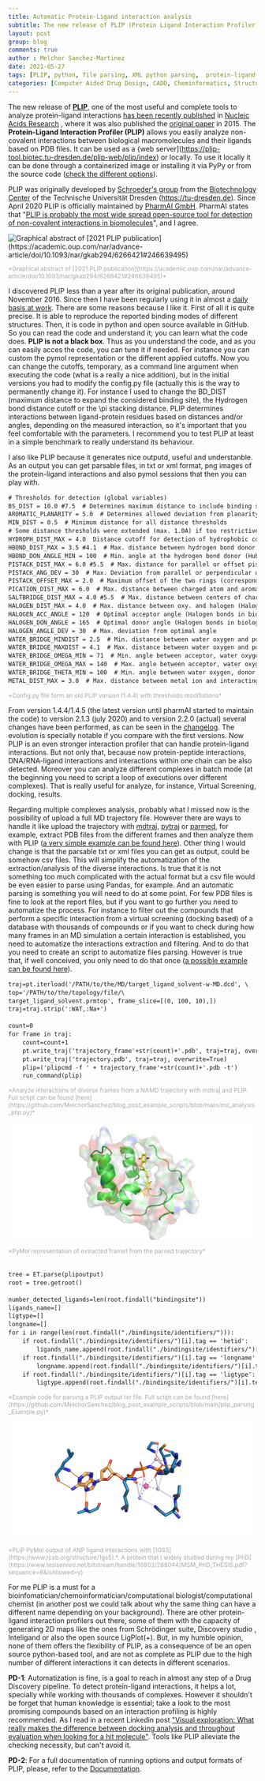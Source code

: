 ```yaml
---
title: Automatic Protein-Ligand interaction analysis
subtitle: The new release of PLIP (Protein Ligand Interaction Profiler)
layout: post
group: blog
comments: true
author : Melchor Sanchez-Martinez
date: 2021-05-27
tags: [PLIP, python, file parsing, XML python parsing,  protein-ligand interactions, interactions analysis]
categories: [Computer Aided Drug Design, CADD, Cheminformatics, Structure Based Drug Design, SBDD, Python libraries]
---
```

<!-- excerpt-start -->
The new release of [**PLIP**](https://github.com/pharmai/plip), one of the most useful and complete tools to analyze protein-ligand interactions [has been recently published](https://academic.oup.com/nar/advance-article/doi/10.1093/nar/gkab294/6266421#246639495) in [Nucleic Acids Research](https://academic.oup.com/nar/) <!-- excerpt-end -->  , where it was also published the [original paper](https://academic.oup.com/nar/article/43/W1/W443/2467865?searchresult=1) in 2015. The **Protein-Ligand Interaction Profiler (PLIP)** allows you easily analyze non-covalent interactions between biological macromolecules and their ligands based on PDB files. It can be used as a {web server](https://plip-tool.biotec.tu-dresden.de/plip-web/plip/index) or locally. To use it locally it can be done through a containerized image or installing it via PyPy or from the source code ([check the different options](https://github.com/pharmai/plip)).

PLIP was originally developed by [Schroeder's group](https://tu-dresden.de/cmcb/biotec/forschungsgruppen/schroeder) from the [Biotechnology Center](https://tu-dresden.de/cmcb/biotec) of the Technische Universität Dresden (https://tu-dresden.de). Since April 2020 PLIP is officially maintained by [PharmAI GmbH](https://www.pharm.ai). PharmAI states that "[PLIP is probably the most wide spread open-source tool for detection of non-covalent interactions in biomolecules](https://www.pharm.ai/2021/05/06/plip-2021-expanding-the-scope-of-the-protein-ligand-interaction-profiler-to-dna-and-rna/)", and I agree.


<img src="https://oup.silverchair-cdn.com/oup/backfile/Content_public/Journal/nar/PAP/10.1093_nar_gkab294/1/m_gkab294gra1.jpeg?Expires=1623703314&Signature=DvUQqbHT5OKfDznXWyCG-G8QH1UTsUITRP19g-aij8tZ-XIcQrSi2oT-KvdOlRBWYmiwpEvLf1QAWgM1GTFBjOZUC36NR-AWpt4QEgNl1GmRAQVm7xGKXr9kxSDPEVEpfeHTjFiUkM3A6kaaGGZsgew-msRHhZXL4Ti8iEspHgCbdAc1E878RhfLSlprXjgWnvLFHOiocrQ2OYGC8lTU2Wc2WLxydB67tWyhYyICxgDW4jS5gnQWUAjYbnbBmWFe6EO75k5rhAx7pjp7Ap6tjah6BdB0odqrW9PaKNRoUUQcXdu-mOIbW1ByiKR87bVbEx1M3l4pH8JvDmvtXTfZFg__&Key-Pair-Id=APKAIE5G5CRDK6RD3PGA" alt="Graphical abstract of [2021 PLIP publication](https://academic.oup.com/nar/advance-article/doi/10.1093/nar/gkab294/6266421#246639495)" title="Graphical abstract of [2021 PLIP publication](https://academic.oup.com/nar/advance-article/doi/10.1093/nar/gkab294/6266421#246639495)" class="img-responsive center-block">
<!--<figcaption>Graphical abstract of [2021 PLIP publication](https://academic.oup.com/nar/advance-article/doi/10.1093/nar/gkab294/6266421#246639495)-->

<p style="font-size:12px;color:darkgrey" class="text-center">*Graphical abstract of [2021 PLIP publication](https://academic.oup.com/nar/advance-article/doi/10.1093/nar/gkab294/6266421#246639495)*</p>

I discovered PLIP less than a year after its original publication, around November 2016. Since then I have been regularly using it in almost a [daily basis at work](/publications). There are some reasons because I like it. First of all it is quite precise. It is able to reproduce the reported binding modes of different structures. Then, it is code in python and open source available in GitHub. So you can read the code and understand it; you can learn what the code does. **PLIP is not a black box**. Thus as you understand the code, and as you can easily acces the code, you can tune it if needed. For instance you can custom the pymol representation or the different applied cutoffs. Now you can change the cutoffs, temporary, as a command line argument when executing the code (what is a really a nice addition), but in the initial versions you had to modify the config.py file (actually this is the way to permanently change it). For instance I used to change the BD_DIST (maximum distance to expand the considered binding site), the Hydrogen bond distance cutoff or the \pi stacking distance. PLIP determines interactions between ligand-protein residues based on distances and/or angles, depending on the measured interaction, so it's important that you feel comfortable with the parameters. I recommend you to test PLIP at least in a simple benchmark to really understand its behaviour.

I also like PLIP because it generates nice outputd, useful and understanble. As an output you can get parsable files, in txt or xml format, png images of the protein-ligand interactions and also pymol sessions that then you can play with.

~~~html
# Thresholds for detection (global variables)
BS_DIST = 10.0 #7.5  # Determines maximum distance to include binding site residues
AROMATIC_PLANARITY = 5.0  # Determines allowed deviation from planarity in aromatic rings
MIN_DIST = 0.5  # Minimum distance for all distance thresholds
# Some distance thresholds were extended (max. 1.0A) if too restrictive too account for low-quality structures
HYDROPH_DIST_MAX = 4.0  Distance cutoff for detection of hydrophobic contacts
HBOND_DIST_MAX = 3.5 #4.1  # Max. distance between hydrogen bond donor and acceptor (Hubbard & Haider, 2001) + 0.6 A
HBOND_DON_ANGLE_MIN = 100  # Min. angle at the hydrogen bond donor (Hubbard & Haider, 2001) + 10
PISTACK_DIST_MAX = 6.0 #5.5  # Max. distance for parallel or offset pistacking (McGaughey, 1998)
PISTACK_ANG_DEV = 30  # Max. Deviation from parallel or perpendicular orientation (in degrees)
PISTACK_OFFSET_MAX = 2.0  # Maximum offset of the two rings (corresponds to the radius of benzene + 0.5 A)
PICATION_DIST_MAX = 6.0  # Max. distance between charged atom and aromatic ring center (Gallivan and Dougherty, 1999)
SALTBRIDGE_DIST_MAX = 4.0 #5.5  # Max. distance between centers of charge for salt bridges (Barlow and Thornton, 1983) + 1.5
HALOGEN_DIST_MAX = 4.0  # Max. distance between oxy. and halogen (Halogen bonds in biological molecules., Auffinger)+0.5
HALOGEN_ACC_ANGLE = 120  # Optimal acceptor angle (Halogen bonds in biological molecules., Auffinger)
HALOGEN_DON_ANGLE = 165  # Optimal donor angle (Halogen bonds in biological molecules., Auffinger)
HALOGEN_ANGLE_DEV = 30  # Max. deviation from optimal angle
WATER_BRIDGE_MINDIST = 2.5  # Min. distance between water oxygen and polar atom (Jiang et al., 2005) -0.1
WATER_BRIDGE_MAXDIST = 4.1  # Max. distance between water oxygen and polar atom (Jiang et al., 2005) +0.5
WATER_BRIDGE_OMEGA_MIN = 71  # Min. angle between acceptor, water oxygen and donor hydrogen (Jiang et al., 2005) - 9
WATER_BRIDGE_OMEGA_MAX = 140  # Max. angle between acceptor, water oxygen and donor hydrogen (Jiang et al., 2005)
WATER_BRIDGE_THETA_MIN = 100  # Min. angle between water oxygen, donor hydrogen and donor atom (Jiang et al., 2005)
METAL_DIST_MAX = 3.0  # Max. distance between metal ion and interacting atom (Harding, 2001)
~~~
<p style="font-size:12px;color:darkgrey" class="text-center">*Config.py file form an old PLIP version (1.4.4) with thresholds modifiations*</p>

From version 1.4.4/1.4.5 (the latest version until pharmAI started to maintain the code) to version 2.1.3 (july 2020) and to version 2.2.0 (actual) several changes have been performed, as can be seen in the [changelog](https://github.com/pharmai/plip/blob/master/CHANGES.txt). The evolution is specially notable if you compare with the first versions. Now PLIP is an even stronger interaction profiler that can handle protein-ligand interactions. But not only that, because now protein-peptide interactions, DNA/RNA-ligand interactions and interactions within one chain can be also detected. Moreover you can analyze different complexes in batch mode (at the beginning you need to script a loop of executions over different complexes). That is really useful for analyze, for instance, Virtual Screening, docking, results.

Regarding multiple complexes analysis, probably what I missed now is the possibility of upload a full MD trajectory file. However there are ways to handle it like upload the trajectory with [mdtraj](https://www.mdtraj.org/1.9.5/index.html), [pytraj](https://amber-md.github.io/pytraj/latest/index.html) or [parmed](https://parmed.github.io/ParmEd/html/index.html), for example, extract PDB files from the different frames and then analyze them with PLIP ([a very simple example can be found here](https://github.com/MelchorSanchez/blog_post_example_scripts/blob/main/md_analysis_plip.py)). Other thing I would change is that the parsable txt or xml files you can get as output, could be somehow csv files. This will simplify the automatization of the  extraction/analysis of the diverse interactions. Is true that it is not something too much complicated with the actual format but a csv file would be even easier to parse using Pandas, for example. And an automatic parsing is something you will need to do at some point. For few PDB files is fine to look at the report files, but if you want to go further you need to automatize the process. For instance to filter out the compounds that perform a specific interaction from a virtual screening (docking based) of a database with thousands of compounds or if you want to check during how many frames in an MD simulation a certain interaction is established, you need to automatize the interactions extraction and filtering. And to do that you need to create an script to automatize files parsing. However is true that, if well conceived, you only need to do that once ([a possible example can be found here](https://github.com/MelchorSanchez/blog_post_example_scripts/blob/main/plip_parsing_example.py)).

~~~html
traj=pt.iterload('/PATH/to/the/MD/target_ligand_solvent-w-MD.dcd', \
top='/PATH/to/the/topology/file/\
target_ligand_solvent.prmtop', frame_slice=[(0, 100, 10),])
traj=traj.strip(':WAT,:Na+')

count=0
for frame in traj:
    count=count+1
    pt.write_traj('trajectory_frame'+str(count)+'.pdb', traj=traj, overwrite=True)
    pt.write_traj('trajectory.pdb', traj=traj, overwrite=True)
    plip=('plipcmd -f ' + trajectory_frame'+str(count)+'.pdb -t')
    run_command(plip)
~~~
<p style="font-size:12px;color:darkgrey" class="text-center">*Analyze interactions of diverse frames from a NAMD trajectory with mdtraj and PLIP. Full sctipt can be found [here](https://github.com/MelchorSanchez/blog_post_example_scripts/blob/main/md_analysis_plip.py)*</p>

<img src="https://github.com/MelchorSanchez/blog_post_example_scripts/blob/main/_associated_files/md_analysis_plip/trajectory_frame1.png?raw=true" alt="PyMol representation of extracted frame1 from the trajectory" title="PyMol representation of extracted frame1 from the trajectory" class="img-responsive center-block">

<p style="font-size:12px;color:darkgrey" class="text-center">*PyMol representation of extracted frame1 from the parsed trajectory*</p>

~~~html

tree = ET.parse(plipoutput)
root = tree.getroot()

number_detected_ligands=len(root.findall("bindingsite"))
ligands_name=[]
ligtype=[]
longname=[]
for i in range(len(root.findall("./bindingsite/identifiers/"))):
    if root.findall("./bindingsite/identifiers/")[i].tag == 'hetid':
        ligands_name.append(root.findall("./bindingsite/identifiers/")[i].text)
    if root.findall("./bindingsite/identifiers/")[i].tag == 'longname':
        longname.append(root.findall("./bindingsite/identifiers/")[i].text)
    if root.findall("./bindingsite/identifiers/")[i].tag == 'ligtype':
        ligtype.append(root.findall("./bindingsite/identifiers/")[i].text)

~~~
<p style="font-size:12px;color:darkgrey" class="text-center">*Example code for parsing a PLIP output txt file. Full sctipt can be found [here](https://github.com/MelchorSanchez/blog_post_example_scripts/blob/main/plip_parsing_Example.py)*</p>

<img src="https://github.com/MelchorSanchez/blog_post_example_scripts/blob/main/_associated_files/plip_parsing_example/1gs5_plip_output.png?raw=true" alt="PLIP PyMol output of ANP ligand interactions with [1GS5](https://www.rcsb.org/structure/1gs5). A protein that I widely studied during my [PhD](https://www.tesisenred.net/bitstream/handle/10803/288044/MSM_PhD_THESIS.pdf?sequence=6&isAllowed=y)" title="PLIP PyMol output of ANP ligand interactions with [1GS5](https://www.rcsb.org/structure/1gs5). A protein that I widely studied during my [PhD](https://www.tesisenred.net/bitstream/handle/10803/288044/MSM_PhD_THESIS.pdf?sequence=6&isAllowed=y)" class="img-responsive center-block">

<p style="font-size:12px;color:darkgrey" class="text-center">*PLIP PyMol output of ANP ligand interactions with [1GS5](https://www.rcsb.org/structure/1gs5).*. A protein that I widely studied during my [PhD](https://www.tesisenred.net/bitstream/handle/10803/288044/MSM_PhD_THESIS.pdf?sequence=6&isAllowed=y)</p>

For me PLIP is a must for a bioinfomatician/chemoinformatician/computational biologist/computational chemist (in another post we could talk about why the same thing can have a different name depending on your background). There are other protein-ligand interaction profilers out there, some of them with the capacity of generating 2D maps like the ones from Schrödinger suite, Discovery studio , Inteligand or also the open source LigPlot(+). But, in my humble opinion, none of them offers the flexibility of PLIP, as a consequence of be an open source python-based tool, and are not as complete as PLIP due to the high number of different interactions it can detects in different scenarios.

**PD-1**: Automatization is fine, is a goal to reach in almost any step of a Drug Discovery pipeline. To detect protein-ligand interactions, it helps a lot, specially while working with thousands of complexes. However it shouldn't be forget that human knowledge is essential; take a look to the most promising compounds based on an interaction profiling is highly recommended. As I read in a recent Linkedin post ["Visual exploration: What really makes the difference between docking analysis and throughout evaluation when looking for a hit molecule"](https://www.linkedin.com/posts/activity-6796429268579565569-MXNY). Tools like PLIP alleviate the checking necessity, but can't avoid it.

 **PD-2**: For a full documentation of running options and output formats of PLIP, please, refer to the [Documentation](https://github.com/pharmai/plip/blob/master/DOCUMENTATION.md).

